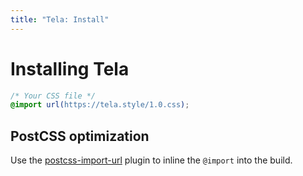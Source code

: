 ```yaml
---
title: "Tela: Install"
---
```


# Installing Tela

```css
/* Your CSS file */
@import url(https://tela.style/1.0.css);
```

## PostCSS optimization

Use the [postcss-import-url](https://github.com/unlight/postcss-import-url) plugin to inline the `@import` into the build.
